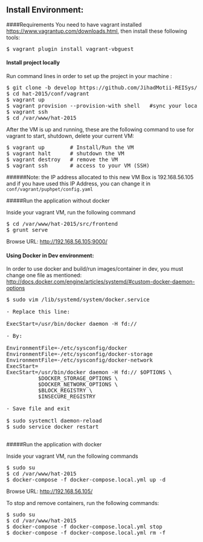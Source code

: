 ## Install Environment:
####Requirements
You need to have vagrant installed https://www.vagrantup.com/downloads.html, then install these following tools:

<pre>
$ vagrant plugin install vagrant-vbguest
</pre>

#### Install project locally
Run command lines in order to set up the project in your machine :

<pre>
$ git clone -b develop https://github.com/JihadMotii-REISys/hat-2015.git
$ cd hat-2015/conf/vagrant
$ vagrant up
$ vagrant provision --provision-with shell   #sync your local environment with our updated dev dependencies
$ vagrant ssh
$ cd /var/www/hat-2015
</pre>

After the VM is up and running, these are the following command to use for vagrant to start, shutdown, delete your current VM:

<pre>
$ vagrant up        # Install/Run the VM
$ vagrant halt      # shutdown the VM
$ vagrant destroy   # remove the VM
$ vagrant ssh       # access to your VM (SSH)
</pre>

######Note: the IP address allocated to this new VM Box is 192.168.56.105 and if you have used this IP Address, you can change it in `conf/vagrant/puphpet/config.yaml`

#####Run the application without docker

Inside your vagrant VM, run the following command

<pre>
$ cd /var/www/hat-2015/src/frontend
$ grunt serve
</pre>

Browse URL: http://192.168.56.105:9000/

#### Using Docker in Dev environment:
In order to use docker and build/run images/container in dev, you must change one file as mentioned: http://docs.docker.com/engine/articles/systemd/#custom-docker-daemon-options

<pre>
$ sudo vim /lib/systemd/system/docker.service

- Replace this line:

ExecStart=/usr/bin/docker daemon -H fd://

- By:

EnvironmentFile=-/etc/sysconfig/docker
EnvironmentFile=-/etc/sysconfig/docker-storage
EnvironmentFile=-/etc/sysconfig/docker-network
ExecStart=
ExecStart=/usr/bin/docker daemon -H fd:// $OPTIONS \
          $DOCKER_STORAGE_OPTIONS \
          $DOCKER_NETWORK_OPTIONS \
          $BLOCK_REGISTRY \
          $INSECURE_REGISTRY

- Save file and exit

$ sudo systemctl daemon-reload
$ sudo service docker restart

</pre>


#####Run the application with docker

Inside your vagrant VM, run the following commands

<pre>
$ sudo su
$ cd /var/www/hat-2015
$ docker-compose -f docker-compose.local.yml up -d
</pre>

Browse URL: http://192.168.56.105/

To stop and remove containers, run the following commands:
<pre>
$ sudo su
$ cd /var/www/hat-2015
$ docker-compose -f docker-compose.local.yml stop
$ docker-compose -f docker-compose.local.yml rm -f
</pre>